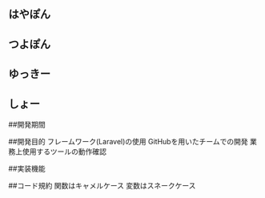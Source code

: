 ## はやぽん
## つよぽん
## ゆっきー
## しょー

##開発期間


##開発目的
フレームワーク(Laravel)の使用
GitHubを用いたチームでの開発
業務上使用するツールの動作確認

##実装機能

##コード規約
関数はキャメルケース
変数はスネークケース

